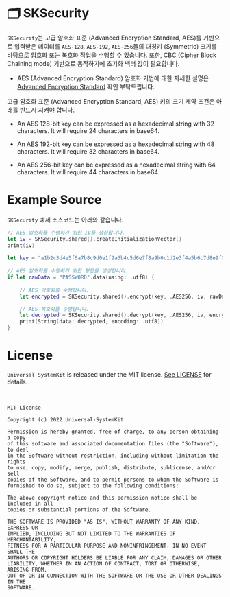 # 🗂 SKSecurity

`SKSecurity`는 고급 암호화 표준 (Advanced Encryption Standard, AES)를 기반으로 입력받은 데이터를 `AES-128`, `AES-192`, `AES-256`들의 대칭키 (Symmetric) 크기를 바탕으로 암호화 또는 복호화 작업을 수행할 수 있습니다. 또한, CBC (Cipher Block Chaining mode) 기반으로 동작하기에 초기화 백터 값이 필요합니다.

* AES (Advanced Encryption Standard) 암호화 기법에 대한 자세한 설명은 [Advanced Encryption Standard](https://en.wikipedia.org/wiki/Advanced_Encryption_Standard) 확인 부탁드립니다.

고급 암호화 표준 (Advanced Encryption Standard, AES) 키의 크기 제약 조건은 아래를 반드시 지켜야 합니다.

* An AES 128-bit key can be expressed as a hexadecimal string with 32 characters. It will require 24 characters in base64.

* An AES 192-bit key can be expressed as a hexadecimal string with 48 characters. It will require 32 characters in base64.

* An AES 256-bit key can be expressed as a hexadecimal string with 64 characters. It will require 44 characters in base64.

# Example Source

`SKSecurity` 예제 소스코드는 아래와 같습니다.

```Swift
// AES 암호화를 수행하기 위한 IV를 생성합니다.
let iv = SKSecurity.shared().createInitializationVector()
print(iv)
        
let key = "a1b2c3d4e5f6a7b8c9d0e1f2a3b4c5d6e7f8a9b0c1d2e3f4a5b6c7d8e9f0a1b2"
        
// AES 암호화를 수행하기 위한 평문을 생성합니다.
if let rawData = "PASSWORD".data(using: .utf8) {
            
    // AES 암호화를 수행합니다.
    let encrypted = SKSecurity.shared().encrypt(key, .AES256, iv, rawData)

    // AES 복호화를 수행합니다.   
    let decrypted = SKSecurity.shared().decrypt(key, .AES256, iv, encrypted)
    print(String(data: decrypted, encoding: .utf8))
}
```

# License

`Universal SystemKit` is released under the MIT license. [See LICENSE](https://github.com/ChangYeop-Yang/Apple-SystemKit/blob/main/LICENSE) for details.

</br>

```TEXT
MIT License

Copyright (c) 2022 Universal-SystemKit

Permission is hereby granted, free of charge, to any person obtaining a copy
of this software and associated documentation files (the "Software"), to deal
in the Software without restriction, including without limitation the rights
to use, copy, modify, merge, publish, distribute, sublicense, and/or sell
copies of the Software, and to permit persons to whom the Software is
furnished to do so, subject to the following conditions:

The above copyright notice and this permission notice shall be included in all
copies or substantial portions of the Software.

THE SOFTWARE IS PROVIDED "AS IS", WITHOUT WARRANTY OF ANY KIND, EXPRESS OR
IMPLIED, INCLUDING BUT NOT LIMITED TO THE WARRANTIES OF MERCHANTABILITY,
FITNESS FOR A PARTICULAR PURPOSE AND NONINFRINGEMENT. IN NO EVENT SHALL THE
AUTHORS OR COPYRIGHT HOLDERS BE LIABLE FOR ANY CLAIM, DAMAGES OR OTHER
LIABILITY, WHETHER IN AN ACTION OF CONTRACT, TORT OR OTHERWISE, ARISING FROM,
OUT OF OR IN CONNECTION WITH THE SOFTWARE OR THE USE OR OTHER DEALINGS IN THE
SOFTWARE.
```
